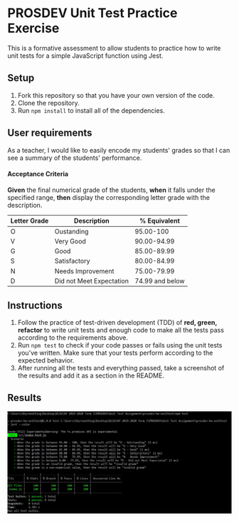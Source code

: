 # PROSDEV Unit Test Practice Exercise

This is a formative assessment to allow students to practice how to write unit tests for a simple JavaScript function using Jest.

## Setup

1.  Fork this repository so that you have your own version of the code.
2.  Clone the repository.
3.  Run `npm install` to install all of the dependencies.

## User requirements
As a teacher, I would like to easily encode my students' grades so that I can see a summary of the students' performance.

#### Acceptance Criteria
**Given** the final numerical grade of the students, **when** it falls under the specified range, **then** display the corresponding letter grade with the description.

Letter Grade | Description | % Equivalent
--|---|--
O | Oustanding |  95.00-100
V | Very Good | 90.00-94.99
G | Good | 85.00-89.99
S | Satisfactory | 80.00-84.99
N | Needs Improvement | 75.00-79.99
D | Did not Meet Expectation | 74.99 and below

## Instructions
1.  Follow the practice of test-driven development (TDD) of **red, green, refactor** to write unit tests and enough code to make all the tests pass according to the requirements above.
2.  Run `npm test` to check if your code passes or fails using the unit tests you've written. Make sure that your tests perform according to the expected behavior.
3. After running all the tests and everything passed, take a screenshot of the results and add it as a section in the README.

## Results
![screenshot result](screenshot.jpg)

